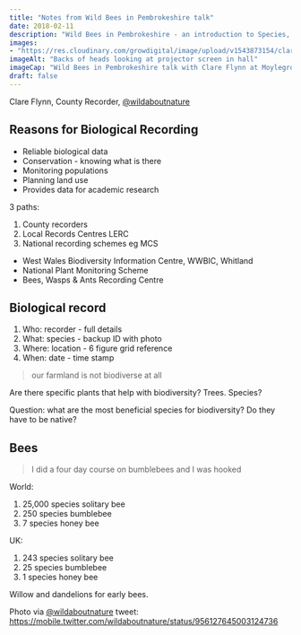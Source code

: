 ```yaml
---
title: "Notes from Wild Bees in Pembrokeshire talk"
date: 2018-02-11
description: "Wild Bees in Pembrokeshire - an introduction to Species, Diversity and Learning to Record Wildlife with Clare Flynn @wildaboutnature, talk at Moylegrove Old School Hall, Tue 23 Jan 7.30pm"
images: 
- "https://res.cloudinary.com/growdigital/image/upload/v1543873154/clare-flynn-bee-talk-28421254799.jpg"
imageAlt: "Backs of heads looking at projector screen in hall"
imageCap: "Wild Bees in Pembrokeshire talk with Clare Flynn at Moylegrove Old School Hall, Tue 23 Jan 7.30pm, photo via @wildaboutnature"
draft: false
---
```


Clare Flynn, County Recorder, [@wildaboutnature](https://twitter.com/wildaboutnature)

## Reasons for Biological Recording

* Reliable biological data
* Conservation - knowing what is there
* Monitoring populations
* Planning land use
* Provides data for academic research

3 paths: 

1. County recorders
2. Local Records Centres LERC
3. National recording schemes eg MCS

* West Wales Biodiversity Information Centre, WWBIC, Whitland
* National Plant Monitoring Scheme
* Bees, Wasps & Ants Recording Centre

## Biological record

1. Who: recorder - full details
2. What: species - backup ID with photo
3. Where: location - 6 figure grid reference
4. When: date - time stamp

> our farmland is not biodiverse at all

Are there specific plants that help with biodiversity? Trees. Species?

Question: what are the most beneficial species for biodiversity? Do they have to be native?

## Bees

> I did a four day course on bumblebees and I was hooked

World: 

1. 25,000 species solitary bee
2. 250 species bumblebee
3. 7 species honey bee

UK: 

1. 243 species solitary bee
2. 25 species bumblebee
3. 1 species honey bee

Willow and dandelions for early bees.

Photo via [@wildaboutnature](https://twitter.com/wildaboutnature/) tweet: 
<https://mobile.twitter.com/wildaboutnature/status/956127645003124736>
